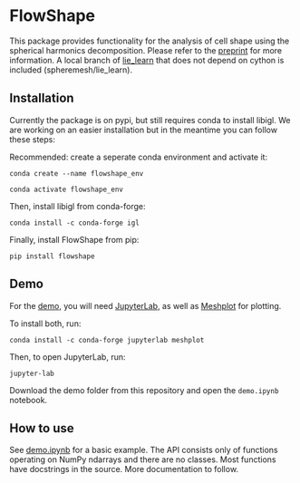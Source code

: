 # FlowShape
This package provides functionality for the analysis of cell shape using the spherical harmonics decomposition.
Please refer to the [preprint](https://www.biorxiv.org/content/10.1101/2022.12.08.519700v1) for more information.
A local branch of [lie_learn](https://github.com/AMLab-Amsterdam/lie_learn) that does not depend on cython is included (spheremesh/lie_learn). 

## Installation
Currently the package is on pypi, but still requires conda to install libigl. We are working on an easier installation but in the meantime you can follow these steps:

Recommended: create a seperate conda environment and activate it:

`conda create --name flowshape_env`

`conda activate flowshape_env`

Then, install libigl from conda-forge:

`conda install -c conda-forge igl`

Finally, install FlowShape from pip:

`pip install flowshape`

## Demo

For the [demo](./demo/), you will need [JupyterLab](https://jupyter.org/install), as well as [Meshplot](https://skoch9.github.io/meshplot/tutorial/) for plotting.

To install both, run:

`conda install -c conda-forge jupyterlab meshplot`

Then, to open JupyterLab, run:

`jupyter-lab`

Download the demo folder from this repository and open the `demo.ipynb` notebook. 


## How to use
See [demo.ipynb](./demo/) for a basic example. The API consists only of functions operating on NumPy ndarrays and there are no classes. Most functions have docstrings in the source. More documentation to follow.
